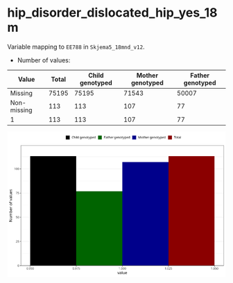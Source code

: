 # hip_disorder_dislocated_hip_yes_18m
Variable mapping to `EE788` in `Skjema5_18mnd_v12`.
- Number of values:

| Value | Total | Child genotyped | Mother genotyped | Father genotyped |
| ----- | ----- | --------------- | ---------------- | ---------------- |
| Missing | 75195 | 75195 | 71543 | 50007 |
| Non-missing | 113 | 113 | 107 | 77 |
| 1 | 113 | 113 | 107 | 77 |



![](hip_disorder_dislocated_hip_yes_18m_n.png)



